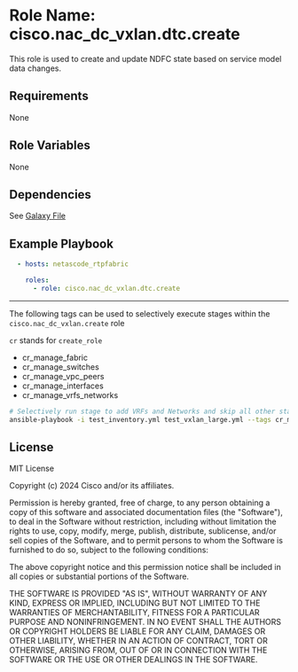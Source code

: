 Role Name: cisco.nac_dc_vxlan.dtc.create
========================================

This role is used to create and update NDFC state based on service model data changes.

Requirements
------------
None

Role Variables
--------------
None

Dependencies
------------

See [Galaxy File](https://github.com/netascode/ansible-dc-vxlan/blob/develop/galaxy.yml#L14)


Example Playbook
----------------

```yaml
  - hosts: netascode_rtpfabric

    roles:
      - role: cisco.nac_dc_vxlan.dtc.create
```

-------
The following tags can be used to selectively execute stages within the `cisco.nac_dc_vxlan.create` role

`cr` stands for `create_role`

* cr_manage_fabric
* cr_manage_switches
* cr_manage_vpc_peers
* cr_manage_interfaces
* cr_manage_vrfs_networks

```bash
# Selectively run stage to add VRFs and Networks and skip all other stages
ansible-playbook -i test_inventory.yml test_vxlan_large.yml --tags cr_manage_vrfs_networks
```

License
-------

MIT License

Copyright (c) 2024 Cisco and/or its affiliates.

Permission is hereby granted, free of charge, to any person obtaining a copy
of this software and associated documentation files (the "Software"), to deal
in the Software without restriction, including without limitation the rights
to use, copy, modify, merge, publish, distribute, sublicense, and/or sell
copies of the Software, and to permit persons to whom the Software is
furnished to do so, subject to the following conditions:

The above copyright notice and this permission notice shall be included in all
copies or substantial portions of the Software.

THE SOFTWARE IS PROVIDED "AS IS", WITHOUT WARRANTY OF ANY KIND, EXPRESS OR
IMPLIED, INCLUDING BUT NOT LIMITED TO THE WARRANTIES OF MERCHANTABILITY,
FITNESS FOR A PARTICULAR PURPOSE AND NONINFRINGEMENT. IN NO EVENT SHALL THE
AUTHORS OR COPYRIGHT HOLDERS BE LIABLE FOR ANY CLAIM, DAMAGES OR OTHER
LIABILITY, WHETHER IN AN ACTION OF CONTRACT, TORT OR OTHERWISE, ARISING FROM,
OUT OF OR IN CONNECTION WITH THE SOFTWARE OR THE USE OR OTHER DEALINGS IN THE
SOFTWARE.
